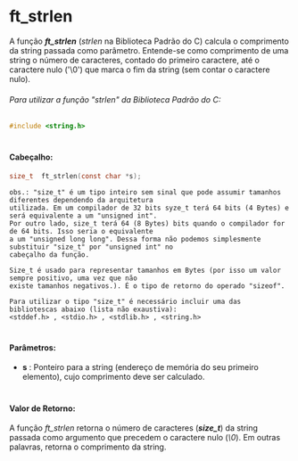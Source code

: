 # ft_strlen

A função __*ft_strlen*__ (_strlen_ na Biblioteca Padrão do C) calcula o comprimento da string passada como parâmetro. Entende-se como comprimento de uma string o número de caracteres, contado do primeiro caractere, até o caractere nulo ('\0') que marca o fim da string (sem contar o caractere nulo).

###### Para utilizar a função "_strlen_" da Biblioteca Padrão do C:
~~~c
#include <string.h>
~~~

#
#### Cabeçalho:
~~~c
size_t	ft_strlen(const char *s);
~~~

	obs.: "size_t" é um tipo inteiro sem sinal que pode assumir tamanhos diferentes dependendo da arquitetura
	utilizada. Em um compilador de 32 bits syze_t terá 64 bits (4 Bytes) e será equivalente a um "unsigned int".
	Por outro lado, size_t terá 64 (8 Bytes) bits quando o compilador for de 64 bits. Isso seria o equivalente
	a um "unsigned long long". Dessa forma não podemos simplesmente substituir "size_t" por "unsigned int" no
	cabeçalho da função.

	Size_t é usado para representar tamanhos em Bytes (por isso um valor sempre positivo, uma vez que não
	existe tamanhos negativos.). É o tipo de retorno do operado "sizeof".

	Para utilizar o tipo "size_t" é necessário incluir uma das bibliotescas abaixo (lista não exaustiva):
	<stddef.h> , <stdio.h> , <stdlib.h> , <string.h>


#
#### Parâmetros:
 * **s** : Ponteiro para a string (endereço de memória do seu primeiro elemento), cujo comprimento deve ser calculado.

 #
#### Valor de Retorno:
A função *ft_strlen* retorna o número de caracteres (__*size_t*__) da string passada como argumento que precedem o caractere nulo (*\0*). Em outras palavras, retorna o comprimento da string.
